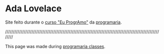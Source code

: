 # Ada Lovelace
Site feito durante o [curso "Eu ProgrAmo"](https://euprogramo.thinkific.com/courses/curso-onlineeu-programo-turma-18) da [programaria](https://www.programaria.org/).

////////////////////////////////////////////////////////////////////////////////////////////////////////

This page was made during [programaria classes](https://euprogramo.thinkific.com/courses/curso-onlineeu-programo-turma-18).
